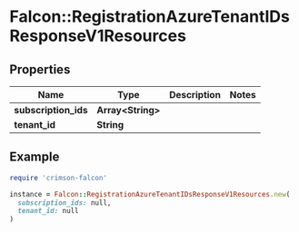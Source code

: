 # Falcon::RegistrationAzureTenantIDsResponseV1Resources

## Properties

| Name | Type | Description | Notes |
| ---- | ---- | ----------- | ----- |
| **subscription_ids** | **Array&lt;String&gt;** |  |  |
| **tenant_id** | **String** |  |  |

## Example

```ruby
require 'crimson-falcon'

instance = Falcon::RegistrationAzureTenantIDsResponseV1Resources.new(
  subscription_ids: null,
  tenant_id: null
)
```

